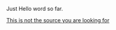 Just Hello word so far. 

[This is not the source you are looking for](https://www.youtube.com/watch?v=ihyjXd2C-E8&t=71)
